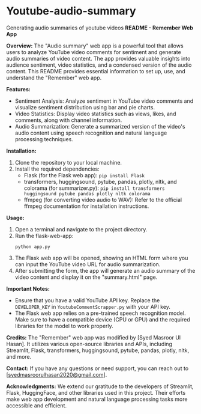 # Youtube-audio-summary
Generating audio summaries of youtube videos
**README - Remember Web App**

**Overview:**
The "Audio summary" web app is a powerful tool that allows users to analyze YouTube video comments for sentiment and generate audio summaries of video content. The app provides valuable insights into audience sentiment, video statistics, and a condensed version of the audio content. This README provides essential information to set up, use, and understand the "Remember" web app.

**Features:**
- Sentiment Analysis: Analyze sentiment in YouTube video comments and visualize sentiment distribution using bar and pie charts.
- Video Statistics: Display video statistics such as views, likes, and comments, along with channel information.
- Audio Summarization: Generate a summarized version of the video's audio content using speech recognition and natural language processing techniques.

**Installation:**
1. Clone the repository to your local machine.
2. Install the required dependencies:
   - Flask (for the Flask web app): `pip install Flask`
   - transformers, huggingsound, pytube, pandas, plotly, nltk, and colorama (for summarizer.py): `pip install transformers huggingsound pytube pandas plotly nltk colorama`
   - ffmpeg (for converting video audio to WAV): Refer to the official ffmpeg documentation for installation instructions.

**Usage:**
1. Open a terminal and navigate to the project directory.
2. Run the flask-web-app:
   ```
   python app.py
   ```
3. The Flask web app will be opened, showing an HTML form where you can input the YouTube video URL for audio summarization.
4. After submitting the form, the app will generate an audio summary of the video content and display it on the "summary.html" page.

**Important Notes:**
- Ensure that you have a valid YouTube API key. Replace the `DEVELOPER_KEY` in `YoutubeCommentScrapper.py` with your API key.
- The Flask web app relies on a pre-trained speech recognition model. Make sure to have a compatible device (CPU or GPU) and the required libraries for the model to work properly.


**Credits:**
The "Remember" web app was modified by [Syed Masroor Ul Hasan]. It utilizes various open-source libraries and APIs, including Streamlit, Flask, transformers, huggingsound, pytube, pandas, plotly, nltk, and more.

**Contact:**
If you have any questions or need support, you can reach out to [syedmasroorulhasan2020@gmail.com].

**Acknowledgments:**
We extend our gratitude to the developers of Streamlit, Flask, HuggingFace, and other libraries used in this project. Their efforts make web app development and natural language processing tasks more accessible and efficient.
